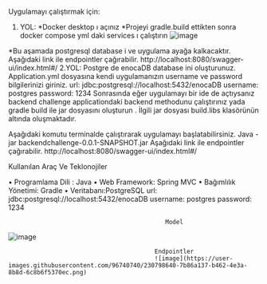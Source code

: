  Uygulamayı çalıştırmak için:

1.	YOL:
*Docker desktop ı açınız 
*Projeyi gradle.build ettikten sonra docker compose yml daki services ı çalıştırın
 ![image](https://user-images.githubusercontent.com/96740740/230798596-9f19a42c-ce1e-43ed-ad42-8db2384a01dc.png)

*Bu aşamada postgresql database i ve uygulama ayağa kalkacaktır.
Aşağıdaki link ile endpointler çağırabilir.
http://localhost:8080/swagger-ui/index.html#/
2.YOL:
Postgre de enocaDB database ini  oluşturunuz.
      Application.yml dosyasına kendi uygulamanızın username ve password bilgilerinizi giriniz.
                      url: jdbc:postgresql://localhost:5432/enocaDB
                      username: postgres
                      password: 1234
Sonrasında eğer uygulamayı bir ide de açtıysanız backend challenge applicationdaki backend methodunu çalıştırınız yada gradle build ile jar dosyasını oluşturun . İlgili jar dosyası build.libs klasörünün altında oluşmaktadır.

Aşağıdaki komutu terminalde çalıştırarak uygulamayı başlatabilirsiniz.
Java -jar backendchallenge-0.0.1-SNAPSHOT.jar 
Aşağıdaki link ile endpointler çağırabilir.
http://localhost:8080/swagger-ui/index.html#/




Kullanılan Araç Ve Teklonojiler

•	Programlama Dili : Java
•	Web Framework: Spring MVC
•	Bağımlılık Yönetimi: Gradle
•	Veritabanı:PostgreSQL
                     url: jdbc:postgresql://localhost:5432/enocaDB
                     username: postgres
                     password: 1234

                                                Model

 ![image](https://user-images.githubusercontent.com/96740740/230798609-ecb41ee9-f6c7-46ef-8ae0-27cde763fc2c.png)
 
                                             Endpointler
                                             ![image](https://user-images.githubusercontent.com/96740740/230798640-7b86a137-b462-4e3a-8b8d-6c8b6f5370ec.png)



